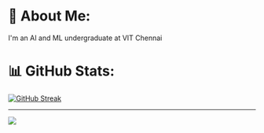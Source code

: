 # 💫 About Me:
I'm an AI and ML undergraduate at VIT Chennai

# 📊 GitHub Stats:

[![GitHub Streak](https://github-readme-streak-stats.herokuapp.com?user=misbah-anwar&theme=omni)](https://git.io/streak-stats)

---
[![](https://visitcount.itsvg.in/api?id=misbah-anwar&label=Profile%20Views%3A&color=6&icon=5&pretty=false)](https://visitcount.itsvg.in)
